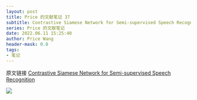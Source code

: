 ```yaml
---
layout: post
title: Price 的文献笔记 37
subtitle: Contrastive Siamese Network for Semi-supervised Speech Recognition
series: Price 的文献笔记
date: 2022.06.11 15:25:40
author: Price Wang
header-mask: 0.8
tags:
- 笔记
---
```


原文链接 [Contrastive Siamese Network for Semi-supervised Speech Recognition](https://arxiv.org/abs/2205.14054)

<img class="post_img" src="{{ site.baseurl }}/img/post/{{ page.series }}/{{ page.title }}.png">

